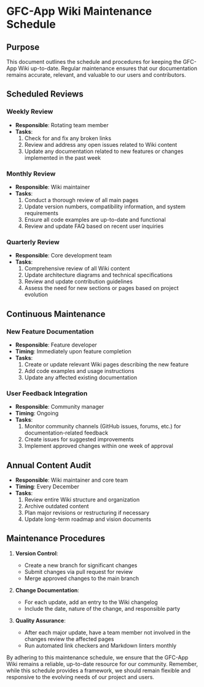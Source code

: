 # GFC-App Wiki Maintenance Schedule

## Purpose
This document outlines the schedule and procedures for keeping the GFC-App Wiki up-to-date. Regular maintenance ensures that our documentation remains accurate, relevant, and valuable to our users and contributors.

## Scheduled Reviews

### Weekly Review
- **Responsible**: Rotating team member
- **Tasks**:
  1. Check for and fix any broken links
  2. Review and address any open issues related to Wiki content
  3. Update any documentation related to new features or changes implemented in the past week

### Monthly Review
- **Responsible**: Wiki maintainer
- **Tasks**:
  1. Conduct a thorough review of all main pages
  2. Update version numbers, compatibility information, and system requirements
  3. Ensure all code examples are up-to-date and functional
  4. Review and update FAQ based on recent user inquiries

### Quarterly Review
- **Responsible**: Core development team
- **Tasks**:
  1. Comprehensive review of all Wiki content
  2. Update architecture diagrams and technical specifications
  3. Review and update contribution guidelines
  4. Assess the need for new sections or pages based on project evolution

## Continuous Maintenance

### New Feature Documentation
- **Responsible**: Feature developer
- **Timing**: Immediately upon feature completion
- **Tasks**:
  1. Create or update relevant Wiki pages describing the new feature
  2. Add code examples and usage instructions
  3. Update any affected existing documentation

### User Feedback Integration
- **Responsible**: Community manager
- **Timing**: Ongoing
- **Tasks**:
  1. Monitor community channels (GitHub issues, forums, etc.) for documentation-related feedback
  2. Create issues for suggested improvements
  3. Implement approved changes within one week of approval

## Annual Content Audit
- **Responsible**: Wiki maintainer and core team
- **Timing**: Every December
- **Tasks**:
  1. Review entire Wiki structure and organization
  2. Archive outdated content
  3. Plan major revisions or restructuring if necessary
  4. Update long-term roadmap and vision documents

## Maintenance Procedures

1. **Version Control**:
   - Create a new branch for significant changes
   - Submit changes via pull request for review
   - Merge approved changes to the main branch

2. **Change Documentation**:
   - For each update, add an entry to the Wiki changelog
   - Include the date, nature of the change, and responsible party

3. **Quality Assurance**:
   - After each major update, have a team member not involved in the changes review the affected pages
   - Run automated link checkers and Markdown linters monthly

By adhering to this maintenance schedule, we ensure that the GFC-App Wiki remains a reliable, up-to-date resource for our community. Remember, while this schedule provides a framework, we should remain flexible and responsive to the evolving needs of our project and users.
